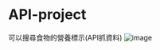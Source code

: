 # API-project
可以搜尋食物的營養標示(API抓資料)
![image](https://user-images.githubusercontent.com/44516782/122660871-79589180-d1b7-11eb-86b5-41dc6d8abcbc.png)
